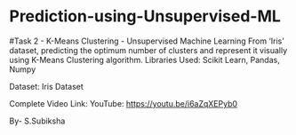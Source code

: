 # Prediction-using-Unsupervised-ML
#Task 2 - K-Means Clustering - Unsupervised Machine Learning
From  ‘Iris’ dataset, predicting the optimum number of clusters and represent it visually using K-Means Clustering algorithm.
Libraries Used: Scikit Learn, Pandas, Numpy

Dataset: Iris Dataset

Complete Video Link: YouTube: https://youtu.be/i6aZqXEPyb0

By- S.Subiksha
